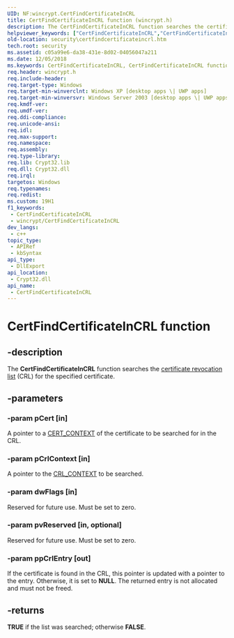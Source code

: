```yaml
---
UID: NF:wincrypt.CertFindCertificateInCRL
title: CertFindCertificateInCRL function (wincrypt.h)
description: The CertFindCertificateInCRL function searches the certificate revocation list (CRL) for the specified certificate.
helpviewer_keywords: ["CertFindCertificateInCRL","CertFindCertificateInCRL function [Security]","_crypto2_certfindcertificateincrl","security.certfindcertificateincrl","wincrypt/CertFindCertificateInCRL"]
old-location: security\certfindcertificateincrl.htm
tech.root: security
ms.assetid: c05a99e6-da38-431e-8d02-04056047a211
ms.date: 12/05/2018
ms.keywords: CertFindCertificateInCRL, CertFindCertificateInCRL function [Security], _crypto2_certfindcertificateincrl, security.certfindcertificateincrl, wincrypt/CertFindCertificateInCRL
req.header: wincrypt.h
req.include-header: 
req.target-type: Windows
req.target-min-winverclnt: Windows XP [desktop apps \| UWP apps]
req.target-min-winversvr: Windows Server 2003 [desktop apps \| UWP apps]
req.kmdf-ver: 
req.umdf-ver: 
req.ddi-compliance: 
req.unicode-ansi: 
req.idl: 
req.max-support: 
req.namespace: 
req.assembly: 
req.type-library: 
req.lib: Crypt32.lib
req.dll: Crypt32.dll
req.irql: 
targetos: Windows
req.typenames: 
req.redist: 
ms.custom: 19H1
f1_keywords:
 - CertFindCertificateInCRL
 - wincrypt/CertFindCertificateInCRL
dev_langs:
 - c++
topic_type:
 - APIRef
 - kbSyntax
api_type:
 - DllExport
api_location:
 - Crypt32.dll
api_name:
 - CertFindCertificateInCRL
---
```


# CertFindCertificateInCRL function


## -description

The <b>CertFindCertificateInCRL</b> function searches the <a href="https://docs.microsoft.com/windows/desktop/SecGloss/c-gly">certificate revocation list</a> (CRL) for the specified certificate.

## -parameters

### -param pCert [in]

A pointer to a 
<a href="https://docs.microsoft.com/windows/desktop/api/wincrypt/ns-wincrypt-cert_context">CERT_CONTEXT</a> of the certificate to be searched for in the CRL.

### -param pCrlContext [in]

A pointer to the 
<a href="https://docs.microsoft.com/windows/desktop/api/wincrypt/ns-wincrypt-crl_context">CRL_CONTEXT</a> to be searched.

### -param dwFlags [in]

Reserved for future use. Must be set to zero.

### -param pvReserved [in, optional]

Reserved for future use. Must be set to zero.

### -param ppCrlEntry [out]

If the certificate is found in the CRL, this pointer is updated with a pointer to the entry. Otherwise, it is set to <b>NULL</b>. The returned entry is not allocated and must not be freed.

## -returns

<b>TRUE</b> if the list was searched; otherwise <b>FALSE</b>.

